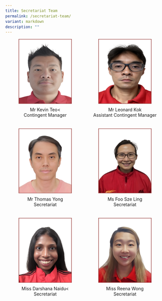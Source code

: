 ```yaml
---
title: Secretariat Team
permalink: /secretariat-team/
variant: markdown
description: ""
---
```






<style>
/* Add mobile responsiveness */
@media only screen and (max-width: 600px) {
  .container {
    width: 100%;
  }
  .column {
    width: 100%;
    padding: 10px;
    box-sizing: border-box;
    text-align: center; /* Center align text for mobile view */
  }
  img {
    max-width: 50%; /* Reduce image size by 50% for mobile view */
    height: auto;
    display: block;
    margin: 0 auto; /* Center the image */
  }
  p {
    text-align: center; /* Center align text for mobile view */
  }
}
@media only screen and (min-width: 601px) {
  .container {
    display: flex;
    flex-wrap: wrap;
    justify-content: space-between; /* Add gap between columns */
  }
  .column {
    width: 48%; /* Adjust column width for two columns */
    margin-bottom: 20px; /* Add gap between rows */
    box-sizing: border-box;
    display: flex;
    flex-direction: column;
    align-items: center; /* Center align items for desktop view */
  }
  img {
    max-width: 80%; /* Adjust image size for desktop view */
    height: auto;
    display: block;
    margin: 0 auto; /* Center the image */
  }
  p {
    text-align: center; /* Center align text for desktop view */
    margin-top: 10px; /* Add space between image and text for desktop view */
  }
}
</style>



<div class="container">
  <div class="column">
    <div class="isomer-image-wrapper">
      <img alt="" src="/images/Secretariat Team/2.png">
    </div>
    <p>Mr Kevin Teo&lt;<br>Contingent Manager</p>
  </div>
  <div class="column">
    <div class="isomer-image-wrapper">
      <img alt="" src="/images/Secretariat Team/3.png">
    </div>
    <p>Mr Leonard Kok<br>Assistant Contingent Manager</p>
  </div>




  <div class="column">
    <div class="isomer-image-wrapper">
      <img alt="" src="/images/Secretariat Team/7.png">
    </div>
    <p>Mr Thomas Yong<br>Secretariat</p>
  </div>
  <div class="column">
    <div class="isomer-image-wrapper">
      <img alt="" src="/images/Secretariat Team/5.png">
    </div>
    <p>Ms Foo Sze Ling<br>Secretariat</p>
  </div>


 <div class="column">
    <div class="isomer-image-wrapper">
      <img alt="" src="/images/Secretariat Team/1.png">
    </div>
    <p>Miss Darshana Naidu&lt;<br>Secretariat</p>
  </div>
  <div class="column">
    <div class="isomer-image-wrapper">
      <img alt="" src="/images/Secretariat Team/4.png">
    </div>
    <p>Miss Reena Wong<br>Secretariat</p>
  </div>


</div>




